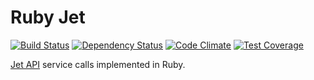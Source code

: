 # Ruby Jet

[![Build Status](https://travis-ci.org/jasonwells/ruby-jet.svg)](https://travis-ci.org/jasonwells/ruby-jet)
[![Dependency Status](https://gemnasium.com/jasonwells/ruby-jet.svg)](https://gemnasium.com/jasonwells/ruby-jet)
[![Code Climate](https://codeclimate.com/github/jasonwells/ruby-jet/badges/gpa.svg)](https://codeclimate.com/github/jasonwells/ruby-jet)
[![Test Coverage](https://codeclimate.com/github/jasonwells/ruby-jet/badges/coverage.svg)](https://codeclimate.com/github/jasonwells/ruby-jet/coverage)

[Jet API](https://developer.jet.com/) service calls implemented in Ruby.
